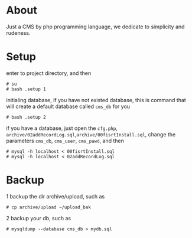 About
============

Just a CMS by php programming language, we dedicate to simplicity and rudeness.



Setup
============

enter to project directory, and then

	# su
	# bash .setup 1

initialing database, if you have not existed database, this is command that will create a default database called `cms_db` for you

	# bash .setup 2

if you have a database, just open the `cfg.php`, `archive/02addRecordLog.sql`,`archive/00fisrtInstall.sql`, change the parameters `cms_db`, `cms_user`, `cms_pawd`, and then

	# mysql -h localhost < 00fisrtInstall.sql
	# mysql -h localhost < 02addRecordLog.sql



Backup
============

1 backup the dir archive/upload, such as

	# cp archive/upload ~/upload_bak

2 backup your db, such as

	# mysqldump --database cms_db > mydb.sql


